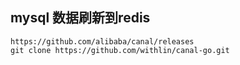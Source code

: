 ## mysql 数据刷新到redis 
    https://github.com/alibaba/canal/releases
    git clone https://github.com/withlin/canal-go.git
